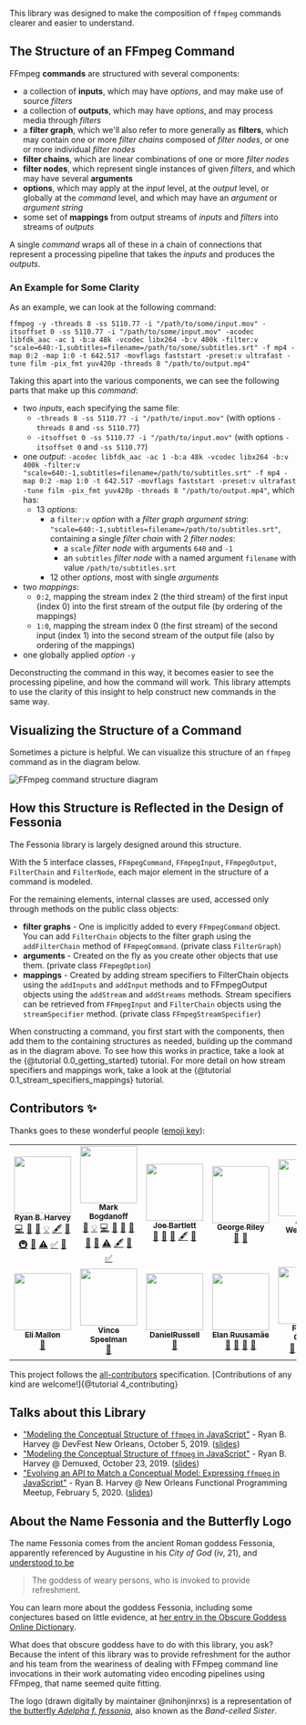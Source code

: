 This library was designed to make the composition of `ffmpeg` commands clearer and easier to understand.

## The Structure of an FFmpeg Command

FFmpeg **commands** are structured with several components:

- a collection of **inputs**, which may have *options*, and may make use of source *filters*
- a collection of **outputs**, which may have *options*, and may process media through *filters*
- a **filter graph**, which we'll also refer to more generally as **filters**, which may contain one or more *filter chains* composed of *filter nodes*, or one or more individual *filter nodes*
- **filter chains**, which are linear combinations of one or more *filter nodes*
- **filter nodes**, which represent single instances of given *filters*, and which may have several **arguments**
- **options**, which may apply at the *input* level, at the *output* level, or globally at the *command* level, and which may have an *argument* or *argument string*
- some set of **mappings** from output streams of *inputs* and *filters* into streams of *outputs*

A single *command* wraps all of these in a chain of connections that represent a processing pipeline that takes the *inputs* and produces the *outputs*.

### An Example for Some Clarity

As an example, we can look at the following command:

```{bash}
ffmpeg -y -threads 8 -ss 5110.77 -i "/path/to/some/input.mov" -itsoffset 0 -ss 5110.77 -i "/path/to/some/input.mov" -acodec libfdk_aac -ac 1 -b:a 48k -vcodec libx264 -b:v 400k -filter:v "scale=640:-1,subtitles=filename=/path/to/some/subtitles.srt" -f mp4 -map 0:2 -map 1:0 -t 642.517 -movflags faststart -preset:v ultrafast -tune film -pix_fmt yuv420p -threads 8 "/path/to/output.mp4"
```

Taking this apart into the various components, we can see the following parts that make up this *command*:

- two *inputs*, each specifying the same file:
  - `-threads 8 -ss 5110.77 -i "/path/to/input.mov"` (with options `-threads 8` and `-ss 5110.77`)
  - `-itsoffset 0 -ss 5110.77 -i "/path/to/input.mov"` (with options `-itsoffset 0` and `-ss 5110.77`)
- one *output*: `-acodec libfdk_aac -ac 1 -b:a 48k -vcodec libx264 -b:v 400k -filter:v "scale=640:-1,subtitles=filename=/path/to/subtitles.srt" -f mp4 -map 0:2 -map 1:0 -t 642.517 -movflags faststart -preset:v ultrafast -tune film -pix_fmt yuv420p -threads 8 "/path/to/output.mp4"`, which has:
  - 13 *options*:
    - a `filter:v` *option* with a *filter graph* *argument string*: `"scale=640:-1,subtitles=filename=/path/to/subtitles.srt"`, containing a single *filter chain* with 2 *filter nodes*:
      - a `scale` *filter node* with arguments `640` and `-1`
      - an `subtitles` *filter node* with a named argument `filename` with value `/path/to/subtitles.srt`
    - 12 other *options*, most with single *arguments*
- two *mappings*:
  - `0:2`, mapping the stream index 2 (the third stream) of the first input (index 0) into the first stream of the output file (by ordering of the mappings)
  - `1:0`, mapping the stream index 0 (the first stream) of the second input (index 1) into the second stream of the output file (also by ordering of the mappings)
- one globally applied *option* `-y`

Deconstructing the command in this way, it becomes easier to see the processing pipeline, and how the command will work. This library attempts to use the clarity of this insight to help construct new commands in the same way.

## Visualizing the Structure of a Command

Sometimes a picture is helpful. We can visualize this structure of an `ffmpeg` command as in the diagram below.

![FFmpeg command structure diagram](ffmpeg-command-diagram.png)

## How this Structure is Reflected in the Design of Fessonia

The Fessonia library is largely designed around this structure.

With the 5 interface classes, `FFmpegCommand`, `FFmpegInput`, `FFmpegOutput`, `FilterChain` and `FilterNode`, each major  element in the structure of a command is modeled.

For the remaining elements, internal classes are used, accessed only through methods on the public class objects:

* **filter graphs** - One is implicitly added to every `FFmpegCommand` object. You can add `FilterChain` objects to the filter graph using the `addFilterChain` method of `FFmpegCommand`. (private class `FilterGraph`)
* **arguments** - Created on the fly as you create other objects that use them. (private class `FFmpegOption`)
* **mappings** - Created by adding stream specifiers to FilterChain objects using the `addInputs` and `addInput` methods and to FFmpegOutput objects using the `addStream` and `addStreams` methods. Stream specifiers can be retrieved from `FFmpegInput` and `FilterChain` objects using the `streamSpecifier` method. (private class `FFmpegStreamSpecifier`)

When constructing a command, you first start with the components, then add them to the containing structures as needed, building up the command as in the diagram above. To see how this works in practice, take a look at the {@tutorial 0.0_getting_started} tutorial. For more detail on how stream specifiers and mappings work, take a look at the {@tutorial 0.1_stream_specifiers_mappings} tutorial.

## Contributors ✨

Thanks goes to these wonderful people ([emoji key](https://allcontributors.org/docs/en/emoji-key)):

<div id="contributors">
<!-- ALL-CONTRIBUTORS-LIST:START - Do not remove or modify this section -->
<!-- prettier-ignore-start -->
<!-- markdownlint-disable -->
<table>
  <tr>
    <td align="center"><a href="http://datascientist.guru"><img src="https://avatars0.githubusercontent.com/u/479496?v=4?s=100" width="100px;" alt=""/><br /><sub><b>Ryan B. Harvey</b></sub></a><br /><a href="https://github.com/tedconf/fessonia/commits?author=nihonjinrxs" title="Code">💻</a> <a href="https://github.com/tedconf/fessonia/commits?author=nihonjinrxs" title="Documentation">📖</a> <a href="#design-nihonjinrxs" title="Design">🎨</a> <a href="#example-nihonjinrxs" title="Examples">💡</a> <a href="#content-nihonjinrxs" title="Content">🖋</a> <a href="#ideas-nihonjinrxs" title="Ideas, Planning, & Feedback">🤔</a> <a href="#infra-nihonjinrxs" title="Infrastructure (Hosting, Build-Tools, etc)">🚇</a> <a href="#maintenance-nihonjinrxs" title="Maintenance">🚧</a> <a href="https://github.com/tedconf/fessonia/commits?author=nihonjinrxs" title="Tests">⚠️</a> <a href="#tutorial-nihonjinrxs" title="Tutorials">✅</a> <a href="#talk-nihonjinrxs" title="Talks">📢</a></td>
    <td align="center"><a href="http://www.ted.com/"><img src="https://avatars1.githubusercontent.com/u/267451?v=4?s=100" width="100px;" alt=""/><br /><sub><b>Mark Bogdanoff</b></sub></a><br /><a href="#ideas-bog" title="Ideas, Planning, & Feedback">🤔</a> <a href="#example-bog" title="Examples">💡</a> <a href="https://github.com/tedconf/fessonia/commits?author=bog" title="Code">💻</a> <a href="https://github.com/tedconf/fessonia/pulls?q=is%3Apr+reviewed-by%3Abog" title="Reviewed Pull Requests">👀</a> <a href="#question-bog" title="Answering Questions">💬</a> <a href="https://github.com/tedconf/fessonia/issues?q=author%3Abog" title="Bug reports">🐛</a> <a href="#projectManagement-bog" title="Project Management">📆</a> <a href="#userTesting-bog" title="User Testing">📓</a> <a href="https://github.com/tedconf/fessonia/commits?author=bog" title="Tests">⚠️</a> <a href="#content-bog" title="Content">🖋</a> <a href="#design-bog" title="Design">🎨</a> <a href="#tutorial-bog" title="Tutorials">✅</a></td>
    <td align="center"><a href="http://redopop.com"><img src="https://avatars2.githubusercontent.com/u/109632?v=4?s=100" width="100px;" alt=""/><br /><sub><b>Joe Bartlett</b></sub></a><br /><a href="#ideas-redoPop" title="Ideas, Planning, & Feedback">🤔</a> <a href="#question-redoPop" title="Answering Questions">💬</a> <a href="https://github.com/tedconf/fessonia/pulls?q=is%3Apr+reviewed-by%3AredoPop" title="Reviewed Pull Requests">👀</a> <a href="#content-redoPop" title="Content">🖋</a> <a href="#design-redoPop" title="Design">🎨</a></td>
    <td align="center"><a href="https://github.com/griley"><img src="https://avatars0.githubusercontent.com/u/302162?v=4?s=100" width="100px;" alt=""/><br /><sub><b>George Riley</b></sub></a><br /><a href="#ideas-griley" title="Ideas, Planning, & Feedback">🤔</a> <a href="#question-griley" title="Answering Questions">💬</a></td>
    <td align="center"><a href="http://www.aaronweyenberg.com"><img src="https://avatars2.githubusercontent.com/u/39579?v=4?s=100" width="100px;" alt=""/><br /><sub><b>Aaron Weyenberg</b></sub></a><br /><a href="#content-dub" title="Content">🖋</a> <a href="#design-dub" title="Design">🎨</a></td>
  </tr>
  <tr>
    <td align="center"><a href="https://iame.li/"><img src="https://avatars2.githubusercontent.com/u/257909?v=4?s=100" width="100px;" alt=""/><br /><sub><b>Eli Mallon</b></sub></a><br /><a href="https://github.com/tedconf/fessonia/commits?author=iameli" title="Documentation">📖</a></td>
    <td align="center"><a href="http://vinspee.me"><img src="https://avatars3.githubusercontent.com/u/582828?v=4?s=100" width="100px;" alt=""/><br /><sub><b>Vince Speelman</b></sub></a><br /><a href="https://github.com/tedconf/fessonia/pulls?q=is%3Apr+reviewed-by%3AVinSpee" title="Reviewed Pull Requests">👀</a></td>
    <td align="center"><a href="https://github.com/DanielRussell"><img src="https://avatars3.githubusercontent.com/u/1772291?v=4?s=100" width="100px;" alt=""/><br /><sub><b>DanielRussell</b></sub></a><br /><a href="https://github.com/tedconf/fessonia/pulls?q=is%3Apr+reviewed-by%3ADanielRussell" title="Reviewed Pull Requests">👀</a></td>
    <td align="center"><a href="https://github.com/glensc"><img src="https://avatars1.githubusercontent.com/u/199095?v=4?s=100" width="100px;" alt=""/><br /><sub><b>Elan Ruusamäe</b></sub></a><br /><a href="https://github.com/tedconf/fessonia/issues?q=author%3Aglensc" title="Bug reports">🐛</a> <a href="#ideas-glensc" title="Ideas, Planning, & Feedback">🤔</a> <a href="https://github.com/tedconf/fessonia/commits?author=glensc" title="Documentation">📖</a> <a href="https://github.com/tedconf/fessonia/pulls?q=is%3Apr+reviewed-by%3Aglensc" title="Reviewed Pull Requests">👀</a></td>
    <td align="center"><a href="https://github.com/universalhandle"><img src="https://avatars3.githubusercontent.com/u/871819?v=4?s=100" width="100px;" alt=""/><br /><sub><b>Frank J. Gómez</b></sub></a><br /><a href="https://github.com/tedconf/fessonia/issues?q=author%3Auniversalhandle" title="Bug reports">🐛</a> <a href="https://github.com/tedconf/fessonia/commits?author=universalhandle" title="Code">💻</a> <a href="https://github.com/tedconf/fessonia/commits?author=universalhandle" title="Documentation">📖</a> <a href="https://github.com/tedconf/fessonia/pulls?q=is%3Apr+reviewed-by%3Auniversalhandle" title="Reviewed Pull Requests">👀</a></td>
  </tr>
</table>

<!-- markdownlint-enable -->
<!-- prettier-ignore-end -->
<!-- ALL-CONTRIBUTORS-LIST:END -->
</div>

This project follows the [all-contributors](https://github.com/all-contributors/all-contributors)
specification. [Contributions of any kind are welcome!]{@tutorial 4_contributing}

## Talks about this Library <a name="talk-nihonjinrxs"></a>

* ["Modeling the Conceptual Structure of `ffmpeg` in JavaScript"](https://devfest2019.gdgneworleans.com/#ryan) - Ryan B. Harvey @ DevFest New Orleans, October 5, 2019. ([slides](http://bit.ly/fessonia-intro-slides))
* ["Modeling the Conceptual Structure of `ffmpeg` in JavaScript"](https://2019.demuxed.com/#schedule) - Ryan B. Harvey @ Demuxed, October 23, 2019. ([slides](https://bit.ly/fessonia-intro-slides))
* ["Evolving an API to Match a Conceptual Model: Expressing `ffmpeg` in JavaScript"](https://www.meetup.com/no-fun/events/268424936/) - Ryan B. Harvey @ New Orleans Functional Programming Meetup, February 5, 2020. ([slides](https://bit.ly/fessonia-evolving-api))

## About the Name Fessonia and the Butterfly Logo

The name Fessonia comes from the ancient Roman goddess Fessonia, apparently referenced by Augustine in his *City of God* (iv, 21), and [understood to be](https://pantheon.org/articles/f/fessonia.html)

> The goddess of weary persons, who is invoked to provide refreshment.

You can learn more about the goddess Fessonia, including some conjectures based on little evidence, at [her entry in the Obscure Goddess Online Dictionary](http://www.thaliatook.com/OGOD/fessonia.html).

What does that obscure goddess have to do with this library, you ask? Because the intent of this library was to provide refreshment for the author and his team from the weariness of dealing with FFmpeg command line invocations in their work automating video encoding pipelines using FFmpeg, that name seemed quite fitting.

The logo (drawn digitally by maintainer @nihonjinrxs) is a representation of [the butterfly *Adelpha f. fessonia*](https://www.butterfliesofamerica.com/adelpha_f_fessonia.htm), also known as the *Band-celled Sister*.
